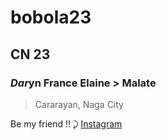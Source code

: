 # bobola23
## CN 23
### *Dar*yn France Elaine > Malate
> Cararayan, Naga City


Be my friend !! ⤸
[Instagram](https://www.instagram.com/darrsz_/)
